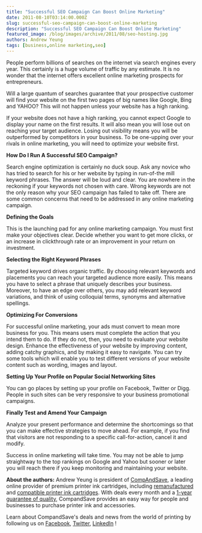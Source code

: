 ```yaml
---
title: "Successful SEO Campaign Can Boost Online Marketing"
date: 2011-08-10T03:14:00.000Z
slug: successful-seo-campaign-can-boost-online-marketing
description: "Successful SEO Campaign Can Boost Online Marketing"
featured_image: /blog/images/archive/2011/08/seo-hosting.jpg
authors: Andrew Yeung
tags: [business,online marketing,seo]
---
```


People perform billions of searches on the internet via search engines every year. This certainly is a huge volume of traffic by any estimate. It is no wonder that the internet offers excellent online marketing prospects for entrepreneurs.

Will a large quantum of searches guarantee that your prospective customer will find your website on the first two pages of big names like Google, Bing and YAHOO? This will not happen unless your website has a high ranking.

If your website does not have a high ranking, you cannot expect Google to display your name on the first results. It will also mean you will lose out on reaching your target audience. Losing out visibility means you will be outperformed by competitors in your business. To be one-upping over your rivals in online marketing, you will need to optimize your website first.

**How Do I Run A Successful SEO Campaign?**

Search engine optimization is certainly no duck soup. Ask any novice who has tried to search for his or her website by typing in run-of-the mill keyword phrases. The answer will be loud and clear. You are nowhere in the reckoning if your keywords not chosen with care. Wrong keywords are not the only reason why your SEO campaign has failed to take off. There are some common concerns that need to be addressed in any online marketing campaign.

**Defining the Goals**

This is the launching pad for any online marketing campaign. You must first make your objectives clear. Decide whether you want to get more clicks, or an increase in clickthrough rate or an improvement in your return on investment.

**Selecting the Right Keyword Phrases**

Targeted keyword drives organic traffic. By choosing relevant keywords and placements you can reach your targeted audience more easily. This means you have to select a phrase that uniquely describes your business. Moreover, to have an edge over others, you may add relevant keyword variations, and think of using colloquial terms, synonyms and alternative spellings.

**Optimizing For Conversions**

For successful online marketing, your ads must convert to mean more business for you. This means users must complete the action that you intend them to do. If they do not, then, you need to evaluate your website design. Enhance the effectiveness of your website by improving content, adding catchy graphics, and by making it easy to navigate. You can try some tools which will enable you to test different versions of your website content such as wording, images and layout.

**Setting Up Your Profile on Popular Social Networking Sites**

You can go places by setting up your profile on Facebook, Twitter or Digg. People in such sites can be very responsive to your business promotional campaigns.

**Finally Test and Amend Your Campaign**

Analyze your present performance and determine the shortcomings so that you can make effective strategies to move ahead. For example, if you find that visitors are not responding to a specific call-for-action, cancel it and modify.

Success in online marketing will take time. You may not be able to jump straightway to the top rankings on Google and Yahoo but sooner or later you will reach there if you keep monitoring and maintaining your website.


**About the authors:** Andrew Yeung is president of [CompAndSave](https://www.compandsave.com/), a leading online provider of premium printer ink cartridges, including [remanufactured](https://www.compandsave.com/help) and [compatible printer ink cartridges](https://www.compandsave.com/help). With deals every month and a [1-year guarantee of quality](https://www.compandsave.com/help), CompandSave provides an easy way for people and businesses to purchase printer ink and accessories.

Learn about CompandSave's deals and news from the world of printing by following us on [Facebook](https://www.facebook.com/compandsave.ink), [Twitter](https://twitter.com/compandsave), [LinkedIn](https://www.linkedin.com) !